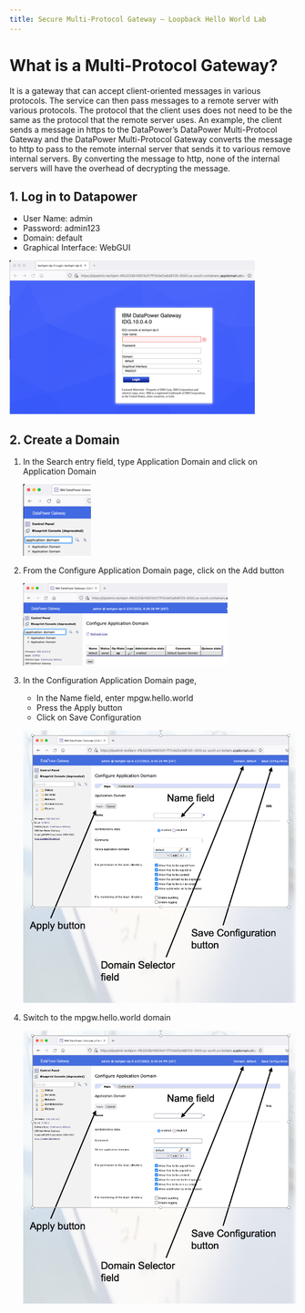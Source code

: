 ```yaml
---
title: Secure Multi-Protocol Gateway – Loopback Hello World Lab
---
```



# What is a Multi-Protocol Gateway?

It is a gateway that can accept client-oriented messages in various protocols.  The service can then pass messages to a remote server with various protocols.  The protocol that the client uses does not need to be the same as the protocol that the remote server uses.  An example, the client sends a message in https to the DataPower’s DataPower Multi-Protocol Gateway and the DataPower Multi-Protocol Gateway converts the message to http to pass to the remote internal server that sends it to various remove internal servers.  By converting the message to http, none of the internal servers will have the overhead of decrypting the message.

## 1. Log in to Datapower

-  User Name:  admin
-  Password:  	admin123
-  Domain:	default
-  Graphical Interface:	WebGUI

![alt txt](images/1.png)

## 2. Create a Domain

1. In the Search entry field, type Application Domain and click on Application Domain   

    ![alt txt](images/2.png)

2. From the Configure Application Domain page, click on the Add button

    ![alt txt](images/3.png)


3. In the Configuration Application Domain page, 
   -  In the Name field, enter mpgw.hello.world
   -  Press the Apply button
   -  Click on Save Configuration
    
    ![alt text](images/4.png)

4. Switch to the mpgw.hello.world domain

    ![alt text](images/4.png)





